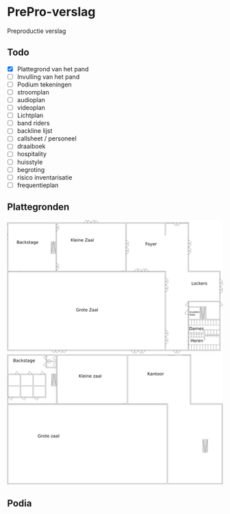 # PrePro-verslag
Preproductie verslag

## Todo
- [x] Plattegrond van het pand
- [ ] Invulling van het pand
- [ ] Podium tekeningen
- [ ] stroomplan
- [ ] audioplan
- [ ] videoplan
- [ ] Lichtplan
- [ ] band riders
- [ ] backline lijst
- [ ] callsheet / personeel
- [ ] draaiboek
- [ ] hospitality
- [ ] huisstyle
- [ ] begroting
- [ ] risico inventarisatie
- [ ] frequentieplan

## Plattegronden

![Begane grond](/Plattegronden/PNGs/Plattegrond_Beganegrond_namen.png)
![Eerste verdieping](/Plattegronden/PNGs/Plattegrond_EersteVerdieping_Namen.png)

## Podia
